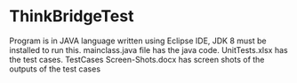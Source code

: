 # ThinkBridgeTest

Program is in JAVA language written using Eclipse IDE, 
JDK 8 must be installed to run this.
mainclass.java file has the java code.
UnitTests.xlsx has the test cases.
TestCases Screen-Shots.docx has screen shots of the outputs of the test cases
